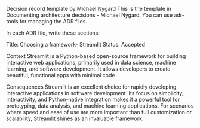 Decision record template by Michael Nygard
This is the template in Documenting architecture decisions - Michael Nygard. You can use adr-tools for managing the ADR files.

In each ADR file, write these sections:

Title: Choosing a framework- Streamlit
Status: Accepted


Context
Streamlit is a Python-based open-source framework for building interactive web applications, primarily used in data science, machine learning, and software development. It allows developers to create beautiful, functional apps with minimal code

Consequences
Streamlit is an excellent choice for rapidly developing interactive applications in software development. Its focus on simplicity, interactivity, and Python-native integration makes it a powerful tool for prototyping, data analysis, and machine learning applications. For scenarios where speed and ease of use are more important than full customization or scalability, Streamlit shines as an invaluable framework.
